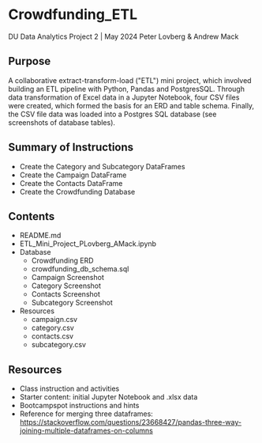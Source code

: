 # Crowdfunding_ETL
DU Data Analytics Project 2 | May 2024
Peter Lovberg & Andrew Mack

## Purpose
A collaborative extract-transform-load ("ETL") mini project, which involved building an ETL pipeline with Python, Pandas and PostgresSQL. Through data transformation of Excel data in a Jupyter Notebook, four CSV files were created, which formed the basis for an ERD and table schema. Finally, the CSV file data was loaded into a Postgres SQL database (see screenshots of database tables).

## Summary of Instructions
- Create the Category and Subcategory DataFrames
- Create the Campaign DataFrame
- Create the Contacts DataFrame
- Create the Crowdfunding Database

## Contents
- README.md
- ETL_Mini_Project_PLovberg_AMack.ipynb
- Database
    - Crowdfunding ERD 
    - crowdfunding_db_schema.sql
    - Campaign Screenshot
    - Category Screenshot
    - Contacts Screenshot
    - Subcategory Screenshot
- Resources
    - campaign.csv
    - category.csv
    - contacts.csv
    - subcategory.csv

## Resources
- Class instruction and activities
- Starter content: initial Jupyter Notebook and .xlsx data
- Bootcampspot instructions and hints
- Reference for merging three dataframes:
https://stackoverflow.com/questions/23668427/pandas-three-way-joining-multiple-dataframes-on-columns

